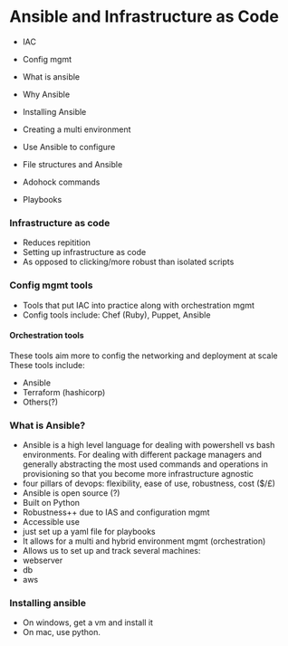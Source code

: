 # Ansible and Infrastructure as Code

- IAC
- Config mgmt
- What is ansible
- Why Ansible

- Installing Ansible
- Creating a multi environment
- Use Ansible to configure 
- File structures and Ansible
- Adohock commands
- Playbooks

### Infrastructure as code

- Reduces repitition 
- Setting up infrastructure as code
- As opposed to clicking/more robust than isolated scripts

### Config mgmt tools

- Tools that put IAC into practice along with orchestration mgmt
- Config tools include: Chef (Ruby), Puppet, Ansible

#### Orchestration tools
These tools aim more to config the networking and deployment at scale
These tools include:
- Ansible
- Terraform (hashicorp)
- Others(?)

### What is Ansible?

- Ansible is a high level language for dealing with powershell vs bash environments. For dealing with different package managers and generally abstracting the most used commands and operations in provisioning so that you become more infrastructure agnostic
- four pillars of devops: flexibility, ease of use, robustness, cost ($/£)
- Ansible is open source (?)
- Built on Python
- Robustness++ due to IAS and configuration mgmt
- Accessible use
- just set up a yaml file for playbooks
- It allows for a multi and hybrid environment mgmt (orchestration)
- Allows us to set up and track several machines:
 - webserver
 - db
 - aws

### Installing ansible

- On windows, get a vm and install it
- On mac, use python.

